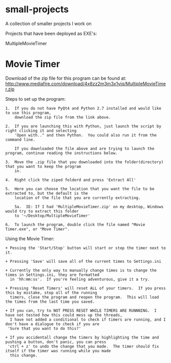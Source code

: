 small-projects
==============

A collection of smaller projects I work on

Projects that have been deployed as EXE's:

   MultipleMovieTimer

Movie Timer
===========
Download of the zip file for this program can be found at:
http://www.mediafire.com/download/4x8zz2m3m3x1yiq/MultipleMovieTimer.zip

Steps to set up the program:
    
    1.  If you do not have PyQt4 and Python 2.7 installed and would like to use this program,
        download the zip file from the link above.
    
    2.  If you are launching this with Python, just launch the script by right clicking it and selecting
        'Open with.." and then Python.  You could also run it from the command line.
        
        If you downloaded the file above and are trying to launch the program, continue reading the instructions below.
        
    3.  Move the .zip file that you downloaded into the folder(directory) that you want to keep the program
        in.
    
    4.  Right click the ziped folderd and press 'Extract All'
    
    5.  Here you can choose the location that you want the file to be extracted to, but the default is the
        location of the file that you are currently extracting.
        
        5a.  IE: If I had 'MultipleMovieTimer.zip' on my desktop, Windows would try to extract this folder
        to '~/Desktop/MultipleMovieTimer'
    
    6.  To launch the program, double click the file named "Movie Timer.exe", or "Move Timer".
    
Using the Movie Timer:
    
    + Pessing the 'Start/Stop' button will start or stop the timer next to it.
    
    + Pressing 'Save' will save all of the current times to Settings.ini
    
    + Currently the only way to manually change times is to change the times in Settings.ini, they are formatted
      in 'hh:mm:ss'.  If you're feeling adventurous, give it a try.
    
    + Pressing 'Reset Timers' will reset ALL of your timers.  If you press this by mistake, stop all of the running
      timers, close the program and reopen the program.  This will load the times from the last time you saved.
    
    + If you can, try to NOT PRESS RESET WHILE TIMERS ARE RUNNNING.  I have not tested how this could mess up the threads,
      I have not added a conditional to check if timers are running, and I don't have a dialogue to check if you are
     'Sure that you want to do this?'
      
    + If you accidentall change the timers by highlighting the time and pushing a button, don't panic, you can press
     'ctrl + z' to undo the change that you made.  The timer should fix itself if the timer was running while you made
      this change.
